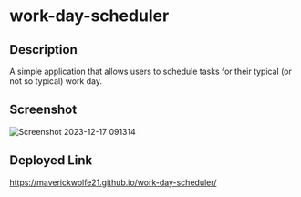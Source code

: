 # work-day-scheduler

## Description
A simple application that allows users to schedule tasks for their typical (or not so typical) work day.

## Screenshot
![Screenshot 2023-12-17 091314](https://github.com/maverickwolfe21/work-day-scheduler/assets/32653569/01518f4f-08e0-497a-a406-9e5330145123)

## Deployed Link
https://maverickwolfe21.github.io/work-day-scheduler/
